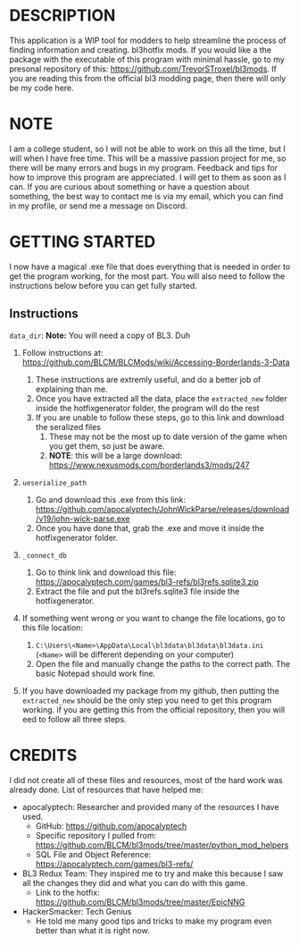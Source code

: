 # DESCRIPTION

This application is a WIP tool for modders to help streamline the process of finding information and creating. bl3hotfix mods. If you would like a the package with the executable of this program with minimal hassle, go to my presonal repository of this: https://github.com/TrevorSTroxel/bl3mods. If you are reading this from the official bl3 modding page, then there will only be my code here.

# NOTE

I am a college student, so I will not be able to work on this all the time, but I will when I have free time.
This will be a massive passion project for me, so there will be many errors and bugs in my program.
Feedback and tips for how to improve this program are appreciated. I will get to them as soon as I can.
If you are curious about something or have a question about something, the best way to contact me is via my email, which you can find in my profile, or send me a message on Discord.

# GETTING STARTED

I now have a magical .exe file that does everything that is needed in order to get the program working, for the most part. You will also need to follow the instructions below before you can get fully started.

## Instructions

`data_dir`: **Note:** You will need a copy of BL3. Duh
1. Follow instructions at: https://github.com/BLCM/BLCMods/wiki/Accessing-Borderlands-3-Data
      1. These instructions are extremly useful, and do a better job of explaining than me.
   2. Once you have extracted all the data, place the `extracted_new` folder inside the hotfixgenerator folder, the program will do the rest
   3. If you are unable to follow these steps, go to this link and download the seralized files
      1. These may not be the most up to date version of the game when you get them, so just be aware.
      2. **NOTE**: this will be a large download: https://www.nexusmods.com/borderlands3/mods/247

2. `ueserialize_path`
   1. Go and download this .exe from this link: https://github.com/apocalyptech/JohnWickParse/releases/download/v19/john-wick-parse.exe
   2. Once you have done that, grab the .exe and move it inside the hotfixgenerator folder.

3. `_connect_db`
   1. Go to think link and download this file: https://apocalyptech.com/games/bl3-refs/bl3refs.sqlite3.zip
   2. Extract the file and put the bl3refs.sqlite3 file inside the hotfixgenerator.

4. If something went wrong or you want to change the file locations, go to this file location:
   1. `C:\Users\<Name>\AppData\Local\bl3data\bl3data\bl3data.ini` (`<Name>` will be different depending on your computer)
   2. Open the file and manually change the paths to the correct path. The basic Notepad should work fine.

5. If you have downloaded my package from my github, then putting the `extracted_new` should be the only step you need to get this program working. if you are getting this from the official repository, then you will eed to follow all three steps.

# CREDITS

I did not create all of these files and resources, most of the hard work was already done.
List of resources that have helped me:

- apocalyptech: Researcher and provided many of the resources I have used.
  - GitHub: https://github.com/apocalyptech
  - Specific repository I pulled from: https://github.com/BLCM/bl3mods/tree/master/python_mod_helpers
  - SQL File and Object Reference: https://apocalyptech.com/games/bl3-refs/
- BL3 Redux Team: They inspired me to try and make this because I saw all the changes they did and what you can do with this game.
  - Link to the hotfix: https://github.com/BLCM/bl3mods/tree/master/EpicNNG
- HackerSmacker: Tech Genius
  - He told me many good tips and tricks to make my program even better than what it is right now.
